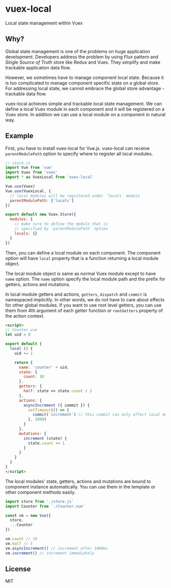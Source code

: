 # vuex-local

Local state management within Vuex

## Why?

Global state management is one of the problems on huge application development. Developers address the problem by using *Flux* pattern and *Single Source of Truth* store like Redux and Vuex. They simplify and make trackable application data flow.

However, we sometimes have to manage component local state. Because it is too complicated to manage component specific state on a global store. For addressing local state, we cannot embrace the global store advantage - trackable data flow.

vuex-local achieves simple and trackable local state management. We can define a local Vuex module in each component and it will be registered on a Vuex store. In addition we can use a local module on a component in natural way.

## Example

First, you have to install vuex-local for Vue.js. vuex-local can receive `parentModulePath` option to specify where to register all local modules.

```js
// store.js
import Vue from 'vue'
import Vuex from 'vuex'
import * as VuexLocal from 'vuex-local'

Vue.use(Vuex)
Vue.use(VuexLocal, {
  // local modules will be registered under `locals` module
  parentModulePath: ['locals']
})

export default new Vuex.Store({
  modules: {
    // make sure to define the module that is
    // specified by `parentModulePath` option
    locals: {}
  }
})
```

Then, you can define a local module on each component. The component option will have `local` property that is a function returning a local module object.

The local module object is same as normal Vuex module except to have `name` option. The `name` option specify the local module path and the prefix for getters, actions and mutations.

In local module getters and actions, `getters`, `dispatch` and `commit` is namespaced implicitly. In other words, we do not have to care about effects for other global modules. If you want to use root level getters, you can use them from 4th argument of each getter function or `rootGetters` property of the action context.

```html
<script>
// Counter.vue
let uid = 0

export default {
  local () {
    uid += 1

    return {
      name: 'counter' + uid,
      state: {
        count: 10
      },
      getters: {
        half: state => state.count / 2
      },
      actions: {
        asyncIncrement ({ commit }) {
          setTimeout(() => {
            commit('increment') // this commit can only affect local mutation
          }, 1000)
        }
      },
      mutations: {
        increment (state) {
          state.count += 1
        }
      }
    }
  }
}
</script>
```

The local modules' state, getters, actions and mutations are bound to component instance automatically. You can use them in the template or other component methods easily.

```js
import store from './store.js'
import Counter from './Counter.vue'

const vm = new Vue({
  store,
  ...Counter
})

vm.count // 10
vm.half // 5
vm.asyncIncrement() // increment after 1000ms
vm.increment() // increment immediately
```

## License

MIT
